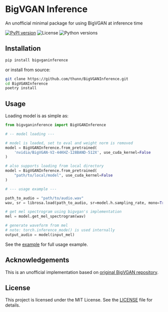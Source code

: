 # BigVGAN Inference
An unofficial minimal package for using BigVGAN at inference time

[![PyPI version](https://img.shields.io/pypi/v/bigvganinference)](https://pypi.org/project/bigvganinference/)
![License](https://img.shields.io/pypi/l/bigvganinference)
![Python versions](https://img.shields.io/pypi/pyversions/bigvganinference)

## Installation

```bash
pip install bigvganinference
```

or install from source:

```bash
git clone https://github.com/thunn/BigVGANInference.git
cd BigVGANInference
poetry install
```

## Usage

Loading model is as simple as:
```python
from bigvganinference import BigVGANInference

# -- model loading ---

# model is loaded, set to eval and weight norm is removed
model = BigVGANInference.from_pretrained(
    'nvidia/BigVGAN-V2-44KHZ-128BAND-512X', use_cuda_kernel=False
)

# also supports loading from local directory
model = BigVGANInference.from_pretrained(
    "path/to/local/model", use_cuda_kernel=False
)

# --- usage example ---

path_to_audio = "path/to/audio.wav"
wav, sr = librosa.load(path_to_audio, sr=model.h.sampling_rate, mono=True)

# get mel spectrogram using bigvgan's implementation
mel = model.get_mel_spectrogram(wav)

# generate waveform from mel
# note: torch.inference_mode() is used internally
output_audio = model(input_mel)
```

See the [example](https://github.com/thunn/BigVGANInference/blob/main/example/inference.py) for full usage example.

## Acknowledgements
This is an unofficial implementation based on [original BigVGAN repository](https://github.com/NVIDIA/BigVGAN).

## License
This project is licensed under the MIT License. See the [LICENSE](https://github.com/thunn/BigVGANInference/blob/main/LICENSE) file for details.

